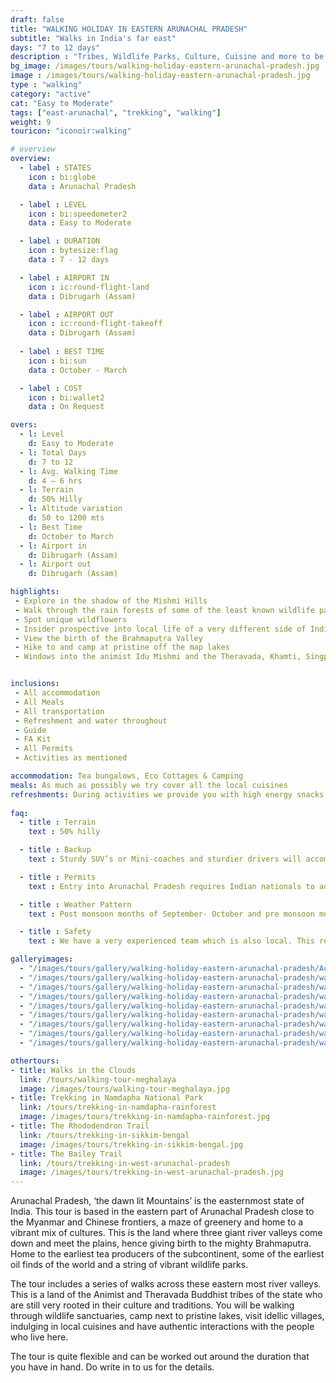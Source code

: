 ```yaml
---
draft: false
title: "WALKING HOLIDAY IN EASTERN ARUNACHAL PRADESH"
subtitle: "Walks in India's far east"
days: "7 to 12 days"
description : "Tribes, Wildlife Parks, Culture, Cuisine and more to be explored in this walking holiday of Eastern Arunachal Pradesh."
bg_image: /images/tours/walking-holiday-eastern-arunachal-pradesh.jpg
image : /images/tours/walking-holiday-eastern-arunachal-pradesh.jpg
type : "walking"
category: "active"
cat: "Easy to Moderate"
tags: ["east-arunachal", "trekking", "walking"]
weight: 9
touricon: "iconoir:walking"

# overview
overview:
  - label : STATES
    icon : bi:globe
    data : Arunachal Pradesh

  - label : LEVEL
    icon : bi:speedometer2
    data : Easy to Moderate

  - label : DURATION
    icon : bytesize:flag
    data : 7 - 12 days

  - label : AIRPORT IN
    icon : ic:round-flight-land
    data : Dibrugarh (Assam)

  - label : AIRPORT OUT
    icon : ic:round-flight-takeoff
    data : Dibrugarh (Assam)
    
  - label : BEST TIME
    icon : bi:sun
    data : October - March

  - label : COST
    icon : bi:wallet2
    data : On Request

overs:
  - l: Level 
    d: Easy to Moderate
  - l: Total Days 
    d: 7 to 12
  - l: Avg. Walking Time 
    d: 4 – 6 hrs
  - l: Terrain 
    d: 50% Hilly
  - l: Altitude variation 
    d: 50 to 1200 mts
  - l: Best Time 
    d: October to March
  - l: Airport in 
    d: Dibrugarh (Assam)
  - l: Airport out 
    d: Dibrugarh (Assam) 

highlights:
 - Explore in the shadow of the Mishmi Hills
 - Walk through the rain forests of some of the least known wildlife parks of the sub-continent 
 - Spot unique wildflowers 
 - Insider prospective into local life of a very different side of India
 - View the birth of the Brahmaputra Valley
 - Hike to and camp at pristine off the map lakes
 - Windows into the animist Idu Mishmi and the Theravada, Khamti, Singpho and Chakma tribes. 


inclusions:
 - All accommodation
 - All Meals
 - All transportation
 - Refreshment and water throughout
 - Guide 
 - FA Kit
 - All Permits
 - Activities as mentioned

accommodation: Tea bungalows, Eco Cottages & Camping
meals: As much as possibly we try cover all the local cuisines
refreshments: During activities we provide you with high energy snacks and Water 
 
faq:
  - title : Terrain
    text : 50% hilly 

  - title : Backup
    text : Sturdy SUV’s or Mini-coaches and sturdier drivers will accompany you on every trip. These vehicles are along right from your airport pick up to your drop back to the airport.

  - title : Permits
    text : Entry into Arunachal Pradesh requires Indian nationals to aquire a Inner Line Permit (ILP) whereas foreign nationals require Restricted Area Permits (RAP), both of which have a certain fees applicable.

  - title : Weather Pattern
    text : Post monsoon months of September- October and pre monsoon months of March-April are very pleasant with blue skies and a fair days. Peak winters are from November to February with the mercury coming down below 15 C in the nights, where as the days are quite pleasant.

  - title : Safety
    text : We have a very experienced team which is also local. This reflects in the overall safety of our tours. Rest assured your guides know where extra attention is required and when. All our routes are well known to us, we know where the nearest medical facilities are, we know whom to contact if in case of an emergency, we know all the alternate routes in case of road blockages. We have CASEVAC protocols in place to streamline the process in case of emergencies. You can rest easy knowing that in the outdoors in general and this region in particular you are in safe hands with us.

galleryimages:
  - "/images/tours/gallery/walking-holiday-eastern-arunachal-pradesh/Active-holiday-eastern-arunachal-pradesh-walking.jpg"
  - "/images/tours/gallery/walking-holiday-eastern-arunachal-pradesh/walkers-tour-arunachal-pradesh-east.jpg"
  - "/images/tours/gallery/walking-holiday-eastern-arunachal-pradesh/walking-holiday-eastern-arunachal-pradesh.jpg"
  - "/images/tours/gallery/walking-holiday-eastern-arunachal-pradesh/walking-holiday-eastern-arunachal-pradesh22.jpg"
  - "/images/tours/gallery/walking-holiday-eastern-arunachal-pradesh/walking-in-eastern-arunachal-pradesh.jpg"
  - "/images/tours/gallery/walking-holiday-eastern-arunachal-pradesh/walking-tour-arunachal-pradesh.jpg"
  - "/images/tours/gallery/walking-holiday-eastern-arunachal-pradesh/walking-tour-eastern-arunachal-pradesh.jpg"
  - "/images/tours/gallery/walking-holiday-eastern-arunachal-pradesh/walks-in-arunachal-pradesh.jpg"
  - "/images/tours/gallery/walking-holiday-eastern-arunachal-pradesh/walks-of-arunachal-pradesh.jpg"

othertours:
- title: Walks in the Clouds
  link: /tours/walking-tour-meghalaya
  image: /images/tours/walking-tour-meghalaya.jpg
- title: Trekking in Namdapha National Park
  link: /tours/trekking-in-namdapha-rainforest
  image: /images/tours/trekking-in-namdapha-rainforest.jpg
- title: The Rhododendron Trail
  link: /tours/trekking-in-sikkim-bengal
  image: /images/tours/trekking-in-sikkim-bengal.jpg
- title: The Bailey Trail 
  link: /tours/trekking-in-west-arunachal-pradesh
  image: /images/tours/trekking-in-west-arunachal-pradesh.jpg    
---
```



Arunachal Pradesh, ‘the dawn lit Mountains’ is the easternmost state of India. This tour is based in the eastern part of Arunachal Pradesh close to the Myanmar and Chinese frontiers, a maze of greenery and home to a vibrant mix of cultures. This is the land where three giant river valleys come down and meet the plains, hence giving birth to the mighty Brahmaputra.  Home to the earliest tea producers of the subcontinent, some of the earliest oil finds of the world and a string of vibrant wildlife parks.

The tour includes a series of walks across these eastern most river valleys. This is a land of the Animist and Theravada Buddhist tribes of the state who are still very rooted in their culture and traditions. You will be walking through wildlife sanctuaries, camp next to pristine lakes, visit idellic villages, indulging in local cuisines and have authentic interactions with the people who live here. 

The tour is quite flexible and can be worked out around the duration that you have in hand. Do write in to us for the details.